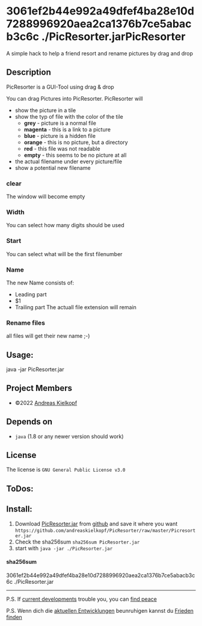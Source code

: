 3061ef2b44e992a49dfef4ba28e10d7288996920aea2ca1376b7ce5abacb3c6c  ./PicResorter.jarPicResorter
===========
A simple hack to help a friend resort and rename pictures by drag and drop

Description
-----------

PicResorter is a GUI-Tool using drag & drop

You can drag Pictures into PicResorter. PicResorter will 
 * show the picture in a tile
 * show the typ of file with the color of the tile
   * **grey**       - picture is a normal file
   * **magenta**    - this is a link to a picture
   * **blue**       - picture is a hidden file
   * **orange**     - this is no picture, but a directory
   * **red**        - this file was not readable 
   * **empty**      - this seems to be no picture at all
 * the actual filename under every picture/file 
 * show a potential new filename

### clear
 The window will become empty
### Width
 You can select how many digits should be used 
### Start
 You can select what will be the first filenumber
### Name
 The new Name consists of:
 * Leading part
 * $1
 * Trailing part 
 The actuall file extension will remain
 
### Rename files
 all files will get their new name ;-)

Usage:
------
java -jar PicResorter.jar

Project Members
---------------

- ©2022 [Andreas Kielkopf](https://github.com/andreaskielkopf)


Depends on
---------- 

- `java` (1.8 or any newer version should work)

License
-------
The license is `GNU General Public License v3.0`


ToDos:
------


Install:
--------
1. Download [PicResorter.jar](https://github.com/andreaskielkopf/PicResorter/raw/master/PicResorter.jar) from [github](https://github.com/andreaskielkopf/PicResorter) and save it where you want 
`https://github.com/andreaskielkopf/PicResorter/raw/master/Picresorter.jar`
2. Check the sha256sum `sha256sum PicResorter.jar`
3. start with `java -jar ./PicResorter.jar`
 
#### sha256sum
3061ef2b44e992a49dfef4ba28e10d7288996920aea2ca1376b7ce5abacb3c6c  ./PicResorter.jar

----
P.S. If [current developments](https://www.jw.org/en/library/series/more-topics/ukraine-refugee-crisis-bible-meaning-hope/) trouble you, you can [find peace](https://www.jw.org/en/library/series/more-topics/russia-invades-ukraine-bible-meaning-hope/)

P.S. Wenn dich die [aktuellen Entwicklungen](https://www.jw.org/de/bibliothek/artikelserien/weitere-themen/ukraine-fluechtlingskrise-bibel-bedeutung-hoffnung/) beunruhigen kannst du [Frieden finden](https://www.jw.org/de/bibliothek/artikelserien/weitere-themen/russland-marschiert-in-ukraine-ein-biblische-bedeutung-hoffnung/)
 